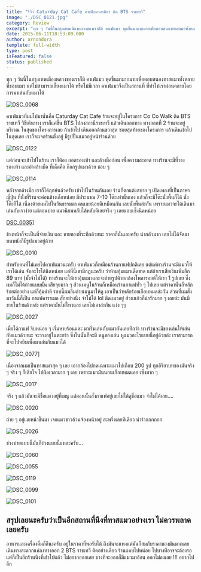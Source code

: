 ```yaml
---
title: "รีวิว Caturday Cat Cafe คาเฟ่แมวเหมียว ติด BTS ราชเทวี"
image: "./DSC_0121.jpg"
category: Review
excerpt: "ทุก ๆ วันนี้ในกรุงเทพเมืองหลวงของเราก็มี คาเฟ่แมว พุดขึ้นมามากมายเพื่อตอบสนองทาสแมวทั้งหลาย ที่ชอบแมว แต่ไม่สามารถเลี้ยงแมวได้ หรือไม่มีเวลา คาเฟ่แมวจึงเป็นสถานที่ ที่ทำให้เราผ่อนคลายโดยการมาเล่นกับแมวได้"
date: 2015-06-11T18:53:09.000
author: arnondora
templete: full-width
type: post
isFeatured: false
status: published
---
```


ทุก ๆ วันนี้ในกรุงเทพเมืองหลวงของเราก็มี คาเฟ่แมว พุดขึ้นมามากมายเพื่อตอบสนองทาสแมวทั้งหลาย ที่ชอบแมว แต่ไม่สามารถเลี้ยงแมวได้ หรือไม่มีเวลา คาเฟ่แมวจึงเป็นสถานที่ ที่ทำให้เราผ่อนคลายโดยการมาเล่นกับแมวได้

![DSC_0068](./DSC_0068.jpg)

คาเฟ่แมวที่ผมไปมานั่นคือ Caturday Cat Cafe ร้านจะอยู่ในโครงการ Co Co Walk ติด BTS ราชเทวี วิธีเดินทาง เราก็แค่ขึ้น BTS ไปลงสถานีราชเทวี แล้วเดินออกทาง ทางออกที่ 2 ร้านจะอยู่บริเวณ ในสุดของโครงการเลย ถ้าเข้าไป เดินออกด้านขวาสุด ซอยสุดท้ายของโครงการ แล้วเดินเข้าไปในสุดเลย เราก็จะเจอร้านตั้งอยู่ มีรูปปั้นแมวอยู่หน้าร้านด้วย

![DSC_0122](./DSC_0122.jpg)

แต่ก่อนจะเข้าไปในร้าน เราก็ต้อง ถอดรองเท้า และล้างมือก่อน เพื่อความสะอาด ทางร้านจะมีที่วางรองเท้า และอ่างล้างมือ ที่เด็ดคือ ก๊อกรูปแมวด้วย ชอบ ๆ

![DSC_0114](./DSC_0114.jpg)

หลังจากล้างมือ เราก็ได้ฤกษ์แล้วครับ เข้าไปในร้านกันเลย ร้านก็ตกแต่งสบาย ๆ  เปิดเพลงที่เป็นภาษาญี่ปุ่น ที่นั่งที่ร้านจะค่อนข้างเล็กหน่อย มีประมาณ 7-10 โต๊ะเท่านั้นเอง แล้วก็จะมีโต๊ะนั่งพื้นก็ได้ นั่งโต๊ะก็ได้ เนื่องด้วยผมไปในวันธรรมดา คนเลยน้อยดีเหมือนกัน เลยนั่งพื้นล่ะกัน เพราะแมวจะได้เดินมาเล่นกับเราง่าย แต่ตอนบ่าย แมวนิยมหลับได้หลับดีเลยจริง ๆ เลยแอบเซ็งนิดหน่อย

[DSC_0035](./DSC_0035.jpg)]

ข้างหน้าก็จะเป็นที่จ่ายเงิน และ ขายของที่ระทึกด้วยนะ ราคาก็นั่นเลยครับ น่ากลัวมาก เลยไม่ได้จัดมา บนพนังก็มีรูปแมวอยู่ด้วย

![DSC_0010](./DSC_0010.jpg)

สำหรับคนที่ไม่เคยไปคาเฟ่แมวนะครับ คาเฟ่แมวก็เหมือนร้านกาแฟปกติเลย แต่แค่ทางร้านจะมีแมวให้เราได้เล่น จับอะไรได้นิดหน่อย แต่ที่นี่เขามีกฏนะครับ ว่าห้ามอุ้มแมวเด็ดขาด แต่ถ้าเราเสียเงินเพิ่มอีก 89 บาท (มั้งจำไม่ได้) ทางร้านจะให้เราอุ้มแมวและจะถ่ายรูปด้วยกล้องโพลารอยด์ให้เรา 1 รูปเลย ซึ่งผมก็ไม่ได้ถ่ายแบบนั้น เสียจุยมาก ๆ ส่วนเมนูในร้านก็เหมือนร้านกาแฟทั่ว ๆ ไปเลย แต่ราคานั้นก็หลักร้อยต่ออย่าง แต่ก็คุ้มค่าดี รอบนี้ผมลืมถ่ายเมนูมาให้ดู เอาเป็นว่าหลักร้อยเกือบหมดล่ะกัน ส่วนที่ผมสั่งมาวันนี้ก็เป็น กาแฟคาราเมล สักอย่างนึง จำไม่ได้ lol ติดแมวอยู่ ส่วนแก้วก็น่ารักมาก ๆ เลยล่ะ มันมีขายในร้านด้วยล่ะ แต่ราคามันไม่ไหวและ เลยไม่เอาล่ะกัน แง่ง ๆๆ

![DSC_0027](./DSC_0027.jpg)

เมื่อได้กาแฟ จิบหน่อย ๆ เริ่มหายร้อนและ มาเริ่มเล่นกับแมวกันเลยทีกว่า ทางร้านจะมีของเล่นให้เล่นกับแมวด้วยนะ จะวางอยู่ในตะกร้า ซึ่งในนั้นก็จะมี หนูของเล่น หูแมวอะไรแบบนี้อยู่ด้วยล่ะ เราสามารถที่จะไปหยิบเพื่อมาเล่นกับแมวได้

![DSC_0077](./DSC_0077.jpg)]

เนื่องจากผมเป็นทาสแมวสุด ๆ เลย เอากล้องไปกดเฉพาะแมวไปเกือบ 200 รูป ทุกอิริยาบทของมันจริง ๆ จริง ๆ ก็เสียใจ ไปผิดเวลามาก ๆ เลย เพราะแมวมันนอนเกือบหมดเลย เซ็งมาก ๆ

![DSC_0017](./DSC_0017.jpg)

จริง ๆ แล้วมันจะมีชื่อแมวอยู่ที่เมนู แต่ตอนนั้นสั่งกาแฟอยู่เลยไม่ได้ดูชื่อแมว จำไม่ได้เลย....

![DSC_0020](./DSC_0020.jpg)

ถ่าย ๆ อยู่เงยหน้าขึ้นมา เจอแมวขาวอ้วนจ้องหน้าอยู่ สะพรึ่งเลยทีเดียว น่าร้ากกกกกก

![DSC_0026](./DSC_0026.jpg)

ช่วงบ่ายแบบนี้มันก็ง่วงแบบนี้แหละครับ...

![DSC_0060](./DSC_0060.jpg)

![DSC_0055](./DSC_0055.jpg)

![DSC_0119](./DSC_0119.jpg)

![DSC_0099](./DSC_0099.jpg)

![DSC_0101](./DSC_0101.jpg)

## สรุปเลยนะครับว่าเป็นอีกสถานที่นึงที่ทาสแมวอย่างเรา ไม่ควรพลาด เลยครับ

อาหารและเครื่องดื่มก็ดีนะครับ อยู่ในราคาที่พอรับได้ ถึงมันจะแพงแต่มันก็สมกับราคาของมันมากเลย เดินทางสะดวกแค่ลงทางออก 2 BTS ราชเทวี ติดอย่างเดียว ร้านแคบไปหน่อย ไปบางทีอาจจะต้องรอ แต่ก็เป็นอีกร้านนึงที่เข้าไปแล้ว ไม่อยากออกเลย บางทีจะออกก็มีแมวมาอ้อน ออกไม่ลงเลย !!! อยากไปอีก
